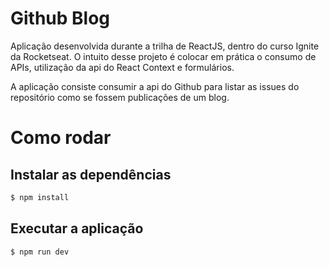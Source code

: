 # Github Blog

Aplicação desenvolvida durante a trilha de ReactJS, dentro do curso Ignite da Rocketseat. 
O intuito desse projeto é colocar em prática o consumo de APIs, utilização da api do React Context e formulários.

A aplicação consiste consumir a api do Github para listar as issues do repositório como se fossem publicações de um blog.

# Como rodar

## Instalar as dependências
```bash
$ npm install
```

## Executar a aplicação
```bash
$ npm run dev
```